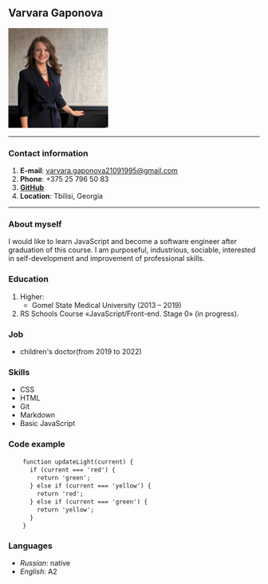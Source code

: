## **Varvara Gaponova** ##
<img src="./WP_20190629_15_04_44_Pro-01.jpeg" alt="my-photo" width=200 height=200>

---

### **Contact information** ###

1. **E-mail**: varvara.gaponova21091995@gmail.com
2. **Phone**: +375 25 796 50 83
3. **[GitHub](https://github.com/varvaragaponova)**
4. **Location**: Tbilisi, Georgia


---

### **About myself** ###

I would like to learn JavaScript and become a software engineer after graduation of this course. I am purposeful, industrious, sociable, interested in self-development and improvement of professional skills. 

### **Education** ###
1. Higher: 
   - Gomel State Medical University (2013 – 2019)
2. RS Schools Course «JavaScript/Front-end. Stage 0» (in progress).

### **Job** ###	
- children's doctor(from 2019 to 2022)

### **Skills** ###
-	CSS
-	HTML
-	Git
-	Markdown
-	Basic JavaScript

### **Code example** ###
```
    function updateLight(current) {
      if (current === 'red') {
        return 'green';
      } else if (current === 'yellow') {
        return 'red';
      } else if (current === 'green') {
        return 'yellow';
      } 
    }
```
### **Languages** ###
- *Russian*: native
- *English*: A2